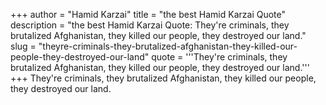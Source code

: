 +++
author = "Hamid Karzai"
title = "the best Hamid Karzai Quote"
description = "the best Hamid Karzai Quote: They're criminals, they brutalized Afghanistan, they killed our people, they destroyed our land."
slug = "theyre-criminals-they-brutalized-afghanistan-they-killed-our-people-they-destroyed-our-land"
quote = '''They're criminals, they brutalized Afghanistan, they killed our people, they destroyed our land.'''
+++
They're criminals, they brutalized Afghanistan, they killed our people, they destroyed our land.
